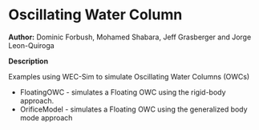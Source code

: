 # Oscillating Water Column

**Author:**	Dominic Forbush, Mohamed Shabara, Jeff Grasberger and Jorge Leon-Quiroga

**Description**

Examples using WEC-Sim to simulate Oscillating Water Columns (OWCs)

* FloatingOWC - simulates a Floating OWC using the rigid-body approach. 
* OrificeModel - simulates a Floating OWC using the generalized body mode approach

